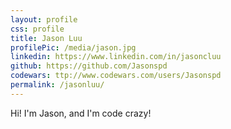 ```yaml
---
layout: profile
css: profile
title: Jason Luu
profilePic: /media/jason.jpg
linkedin: https://www.linkedin.com/in/jasoncluu
github: https://github.com/Jasonspd
codewars: ttp://www.codewars.com/users/Jasonspd
permalink: /jasonluu/
---
```


Hi! I'm Jason, and I'm code crazy!